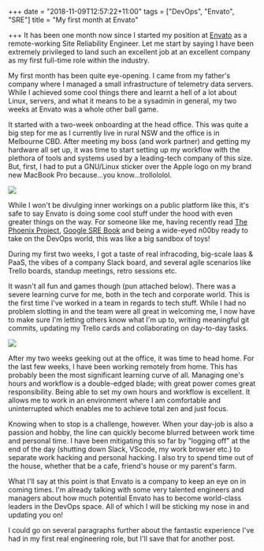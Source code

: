 +++
date = "2018-11-09T12:57:22+11:00"
tags = ["DevOps", "Envato", "SRE"]
title = "My first month at Envato"

+++
It has been one month now since I started my position at [Envato](https://envato.com) as a remote-working Site Reliability Engineer. Let me start by saying I have been extremely privileged to land such an excellent job at an excellent company as my first full-time role within the industry.

My first month has been quite eye-opening. I came from my father's company where I managed a small infrastructure of telemetry data servers. While I achieved some cool things there and learnt a hell of a lot about Linux, servers, and what it means to be a sysadmin in general, my two weeks at Envato was a whole other ball game.

It started with a two-week onboarding at the head office. This was quite a big step for me as I currently live in rural NSW and the office is in Melbourne CBD. After meeting my boss (and work partner) and getting my hardware all set up, it was time to start setting up my workflow with the plethora of tools and systems used by a leading-tech company of this size. But, first, I had to put a GNU/Linux sticker over the Apple logo on my brand new MacBook Pro because...you know...trollololol.

![](/uploads/IMG_20181008_142723.jpg)

While I won't be divulging inner workings on a public platform like this, it's safe to say Envato is doing some cool stuff under the hood with even greater things on the way. For someone like me, having recently read [The Phoenix Project](https://amzn.to/2qDzgsW), [Google SRE Book](https://amzn.to/2qEvQpD) and being a wide-eyed n00by ready to take on the DevOps world, this was like a big sandbox of toys!

During my first two weeks, I got a taste of real infracoding, big-scale Iaas & PaaS, the vibes of a company Slack board, and several agile scenarios like Trello boards, standup meetings, retro sessions etc.

It wasn't all fun and games though (pun attached below). There was a severe learning curve for me, both in the tech and corporate world. This is the first time I've worked in a team in regards to tech stuff. While I had no problem slotting in and the team were all great in welcoming me, I now have to make sure I'm letting others know what I'm up to, writing meaningful git commits, updating my Trello cards and collaborating on day-to-day tasks.

![](/uploads/43334113_336232433810653_5500691176567773649_n.jpg)

After my two weeks geeking out at the office, it was time to head home. For the last few weeks, I have been working remotely from home. This has probably been the most significant learning curve of all. Managing one's hours and workflow is a double-edged blade; with great power comes great responsibility. Being able to set my own hours and workflow is excellent. It allows me to work in an environment where I am comfortable and uninterrupted which enables me to achieve total zen and just focus.

Knowing when to stop is a challenge, however. When your day-job is also a passion and hobby, the line can quickly become blurred between work time and personal time. I have been mitigating this so far by "logging off" at the end of the day (shutting down Slack, VScode, my work browser etc.) to separate work hacking and personal hacking. I also try to spend time out of the house, whether that be a cafe, friend's house or my parent's farm.

What I'll say at this point is that Envato is a company to keep an eye on in coming times. I'm already talking with some very talented engineers and managers about how much potential Envato has to become world-class leaders in the DevOps space. All of which I will be sticking my nose in and updating you on!

I could go on several paragraphs further about the fantastic experience I've had in my first real engineering role, but I'll save that for another post.